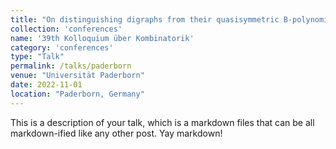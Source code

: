 ```yaml
---
title: "On distinguishing digraphs from their quasisymmetric B-polynomial"
collection: 'conferences'
name: '39th Kolloquium über Kombinatorik'
category: 'conferences'
type: "Talk"
permalink: /talks/paderborn
venue: "Universität Paderborn"
date: 2022-11-01
location: "Paderborn, Germany"
---
```


This is a description of your talk, which is a markdown files that can be all markdown-ified like any other post. Yay markdown!
